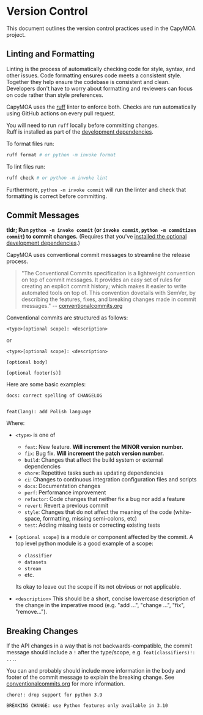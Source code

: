 # Version Control

This document outlines the version control practices used in the CapyMOA project.

## Linting and Formatting

Linting is the process of automatically checking code for style, syntax, and other issues.
Code formatting ensures code meets a consistent style.
Together they help ensure the codebase is consistent and clean.
Developers don't have to worry about formatting and reviewers can focus on code rather than style preferences.

CapyMOA uses the [ruff](https://astral.sh/ruff) linter to enforce both.
Checks are run automatically using GitHub actions on every pull request.

You will need to run `ruff` locally before committing changes.  
Ruff is installed as part of the [development dependencies](../installation.rst). 

To format files run:
```bash
ruff format # or python -m invoke format
```

To lint files run:
```bash
ruff check # or python -m invoke lint
```

Furthermore, `python -m invoke commit` will run the linter and check that 
formatting is correct before committing.


## Commit Messages

**tldr; Run `python -m invoke commit` (or `invoke commit`, `python -m commitizen commit`) to commit changes.** (Requires that you've [installed the optional development dependencies](../installation.rst).)

CapyMOA uses conventional commit messages to streamline the release process.

> "The Conventional Commits specification is a lightweight convention on top of
> commit messages. It provides an easy set of rules for creating an explicit
> commit history; which makes it easier to write automated tools on top of.
> This convention dovetails with SemVer, by describing the features, fixes,
> and breaking changes made in commit messages." -- [conventionalcommits.org](https://www.conventionalcommits.org/en/v1.0.0/#summary)

Conventional commits are structured as follows:

    <type>[optional scope]: <description>

or

    <type>[optional scope]: <description>

    [optional body]

    [optional footer(s)]

Here are some basic examples:

    docs: correct spelling of CHANGELOG


    feat(lang): add Polish language

Where:

* `<type>` is one of
  * `feat`: New feature. **Will increment the MINOR version number.**
  * `fix`: Bug fix. **Will increment the patch version number.**
  * `build`: Changes that affect the build system or external dependencies
  * `chore`: Repetitive tasks such as updating dependencies
  * `ci`: Changes to continuous integration configuration files and scripts
  * `docs`: Documentation changes
  * `perf`: Performance improvement
  * `refactor`: Code changes that neither fix a bug nor add a feature
  * `revert`: Revert a previous commit
  * `style`: Changes that do not affect the meaning of the code (white-space, formatting, missing semi-colons, etc)
  * `test`: Adding missing tests or correcting existing tests
* `[optional scope]` is a module or component affected by the commit. A top level python module is a good example of a scope:
  * `classifier`
  * `datasets`
  * `stream`
  * etc.

  Its okay to leave out the scope if its not obvious or not applicable.

* `<description>` This should be a short, concise lowercase description of the change in the imperative mood (e.g. "add ...", "change ...", "fix", "remove...").

## Breaking Changes

If the API changes in a way that is not backwards-compatible, the commit message
should include a `!` after the type/scope, e.g. `feat(classifiers)!: ...`.

You can and probably should include more information in the body and footer of
the commit message to explain the breaking change. See [conventionalcommits.org](https://www.conventionalcommits.org/en/v1.0.0/) for more information.

    chore!: drop support for python 3.9

    BREAKING CHANGE: use Python features only available in 3.10

